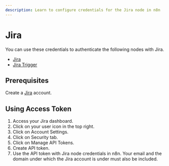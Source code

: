 ```yaml
---
description: Learn to configure credentials for the Jira node in n8n
---
```


# Jira

You can use these credentials to authenticate the following nodes with Jira.
- [Jira](../../nodes-library/nodes/Jira/README.md)
- [Jira Trigger](../../nodes-library/trigger-nodes/JiraTrigger/README.md)

## Prerequisites

Create a [Jira](https://www.JIRA.com/) account.

## Using Access Token

1. Access your Jira dashboard.
2. Click on your user icon in the top right.
3. Click on Account Settings.
4. Click on Security tab.
5. Click on Manage API Tokens.
6. Create API token.
7. Use the API token with Jira node credentials in n8n. Your email and the domain under which the Jira account is under must also be included.
